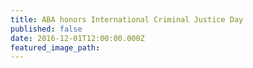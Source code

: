 ```yaml
---
title: ABA honors International Criminal Justice Day
published: false
date: 2016-12-01T12:00:00.000Z
featured_image_path:
---
```

